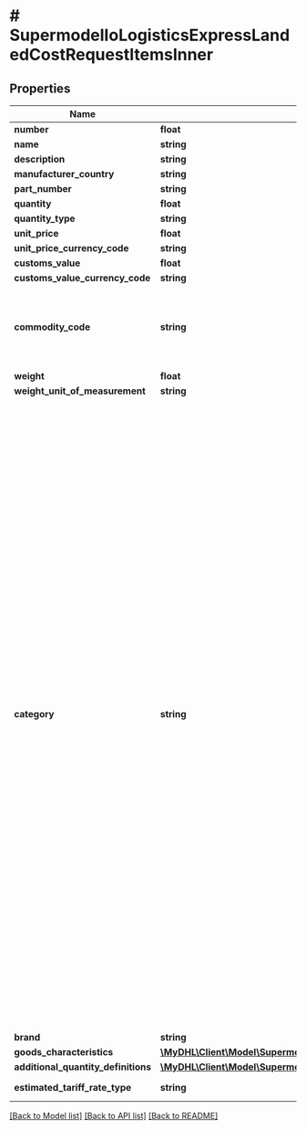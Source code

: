 # # SupermodelIoLogisticsExpressLandedCostRequestItemsInner

## Properties

Name | Type | Description | Notes
------------ | ------------- | ------------- | -------------
**number** | **float** | Line item number |
**name** | **string** | Name of the item | [optional]
**description** | **string** | Item full description | [optional]
**manufacturer_country** | **string** | ISO Country code of the goods manufacturer | [optional]
**part_number** | **string** | SKU number | [optional]
**quantity** | **float** | Total quantity of the item(s) to be shipped. |
**quantity_type** | **string** | Please provide quantitiy type. prt - part, box - box | [optional]
**unit_price** | **float** | Product Unit price |
**unit_price_currency_code** | **string** | Currency code of the Unit Price |
**customs_value** | **float** | not used | [optional]
**customs_value_currency_code** | **string** | not used | [optional]
**commodity_code** | **string** | commodityCode is mandatory if estimatedTariffRateType (&#39;derived_rate&#39; or &#39;highest_rate&#39; or &#39;lowest_rate&#39; or &#39;center_rate&#39;) not provided in the request otherwise it is considered as Optional.&lt;BR&gt;                              &#39;highest_rate&#39; or &#39;lowest_rate&#39; or &#39;center_rate&#39;) not provided in the request otherwise it is considered as Optional.&lt;BR&gt;            Can be provided with or without dots | [optional]
**weight** | **float** | Weight of the item | [optional]
**weight_unit_of_measurement** | **string** | Unit of measurement | [optional]
**category** | **string** | commodityCode category can be retrieved via referenceData API/ commodityCategory dataset.&lt;BR&gt; Category code of the Item.&lt;BR&gt;            101 - Coats &amp; Jacket&lt;BR&gt;            102 - Blazers&lt;BR&gt;            103 - Suits&lt;BR&gt;            104 - Ensembles&lt;BR&gt;            105 - Trousers&lt;BR&gt;            106 - Shirts &amp; Blouses&lt;BR&gt;            107 - Dresses&lt;BR&gt;            108 - Skirts&lt;BR&gt;            109 - Jerseys, Sweatshirts &amp; Pullovers&lt;BR&gt;            110 - Sports &amp; Swimwear&lt;BR&gt;            111 - Night &amp; Underwear&lt;BR&gt;            112 - T-Shirts&lt;BR&gt;            113 - Tights &amp; Leggings&lt;BR&gt;            114 - Socks &lt;BR&gt;            115 - Baby Clothes&lt;BR&gt;            116 - Clothing Accessories&lt;BR&gt;            201 - Sneakers&lt;BR&gt;            202 - Athletic Footwear&lt;BR&gt;            203 - Leather Footwear&lt;BR&gt;            204 - Textile &amp; Other Footwear&lt;BR&gt;            301 - Spectacle Lenses&lt;BR&gt;            302 - Sunglasses&lt;BR&gt;            303 - Eyewear Frames&lt;BR&gt;            304 - Contact Lenses&lt;BR&gt;            401 - Watches&lt;BR&gt;            402 - Jewelry&lt;BR&gt;            403 - Suitcases &amp; Briefcases&lt;BR&gt;            404 - Handbags&lt;BR&gt;            405 - Wallets &amp; Little Cases&lt;BR&gt;            406 - Bags &amp; Containers&lt;BR&gt;            501 - Beer&lt;BR&gt;            502 - Spirits&lt;BR&gt;            503 - Wine&lt;BR&gt;            504 - Cider, Perry &amp; Rice Wine&lt;BR&gt;            601 - Bottled Water&lt;BR&gt;            602 - Soft Drinks&lt;BR&gt;            603 - Juices&lt;BR&gt;            604 - Coffee&lt;BR&gt;            605 - Tea&lt;BR&gt;            606 - Cocoa&lt;BR&gt;            701 - Dairy Products &amp; Eggs&lt;BR&gt;            702 - Meat&lt;BR&gt;            703 - Fish &amp; Seafood&lt;BR&gt;            704 - Fruits &amp; Nuts&lt;BR&gt;            705 - Vegetables&lt;BR&gt;            706 - Bread &amp; Cereal Products&lt;BR&gt;            707 - Oils &amp; Fats&lt;BR&gt;            708 - Sauces &amp; Spices&lt;BR&gt;            709 - Convenience Food&lt;BR&gt;            710 - Spreads &amp; Sweeteners&lt;BR&gt;            711 - Baby Food&lt;BR&gt;            712 - Pet Food&lt;BR&gt;            801 - Cigarettes&lt;BR&gt;            802 - Smoking Tobacco&lt;BR&gt;            803 - Cigars&lt;BR&gt;            804 - E-Cigarettes&lt;BR&gt;            901 - Household Cleaners&lt;BR&gt;            902 - Dishwashing Detergents&lt;BR&gt;            903 - Polishes&lt;BR&gt;            904 - Room Scents&lt;BR&gt;            905 - Insecticides&lt;BR&gt;            1001 - Cosmetics&lt;BR&gt;            1002 - Skin Care&lt;BR&gt;            1003 - Personal Care&lt;BR&gt;            1004 - Fragrances&lt;BR&gt;            1101 - Toilet Paper&lt;BR&gt;            1102 - Paper Tissues&lt;BR&gt;            1103 - Household Paper&lt;BR&gt;            1104 - Feminine Hygiene&lt;BR&gt;            1105 - Baby Diapers&lt;BR&gt;            1106 - Incontinence&lt;BR&gt;            1202 - TV, Radio &amp; Multimedia&lt;BR&gt;            1203 - TV Peripheral Devices&lt;BR&gt;            1204 - Telephony&lt;BR&gt;            1205 - Computing&lt;BR&gt;            1206 - Drones&lt;BR&gt;            1301 - Refrigerators&lt;BR&gt;            1302 - Freezers&lt;BR&gt;            1303 - Dishwashing Machines&lt;BR&gt;            1304 - Washing Machines&lt;BR&gt;            1305 - Cookers &amp; Oven&lt;BR&gt;            1306 - Vacuum Cleaners&lt;BR&gt;            1307 - Small Kitchen Appliances&lt;BR&gt;            1308 - Hair Clippers&lt;BR&gt;            1309 - Irons&lt;BR&gt;            1310 - Toasters&lt;BR&gt;            1311 - Grills &amp; Roasters&lt;BR&gt;            1312 - Hair Dryers&lt;BR&gt;            1313 - Coffee Machines&lt;BR&gt;            1314 - Microwave Ovens&lt;BR&gt;            1315 - Electric Kettles&lt;BR&gt;            1401 - Seats &amp; Sofas&lt;BR&gt;            1402 - Beds&lt;BR&gt;            1403 - Mattresses&lt;BR&gt;            1404 - Closets, Nightstands &amp; Dressers&lt;BR&gt;            1405 - Lamps &amp; Lighting&lt;BR&gt;            1406 - Floor Covering&lt;BR&gt;            1407 - Kitchen Furniture&lt;BR&gt;            1408 - Plastic &amp; Other Furniture&lt;BR&gt;            1501 - Analgesics&lt;BR&gt;            1502 - Cold &amp; Cough Remedies&lt;BR&gt;            1503 - Digestives &amp; Intestinal Remedies&lt;BR&gt;            1504 - Skin Treatment&lt;BR&gt;            1505 - Vitamins &amp; Minerals&lt;BR&gt;            1506 - Hand Sanitizer &lt;BR&gt;            1601 - Toys &amp; Games&lt;BR&gt;            1602 - Musical Instruments&lt;BR&gt;            1603 - Sports Equipment | [optional]
**brand** | **string** | Item&#39;s brand | [optional]
**goods_characteristics** | [**\MyDHL\Client\Model\SupermodelIoLogisticsExpressLandedCostRequestItemsInnerGoodsCharacteristicsInner[]**](SupermodelIoLogisticsExpressLandedCostRequestItemsInnerGoodsCharacteristicsInner.md) |  | [optional]
**additional_quantity_definitions** | [**\MyDHL\Client\Model\SupermodelIoLogisticsExpressLandedCostRequestItemsInnerAdditionalQuantityDefinitionsInner[]**](SupermodelIoLogisticsExpressLandedCostRequestItemsInnerAdditionalQuantityDefinitionsInner.md) |  | [optional]
**estimated_tariff_rate_type** | **string** | Please enter Tariff Rate Type - default_rate,derived_rate,highest_rate,center_rate,lowest_rate | [optional]

[[Back to Model list]](../../README.md#models) [[Back to API list]](../../README.md#endpoints) [[Back to README]](../../README.md)
